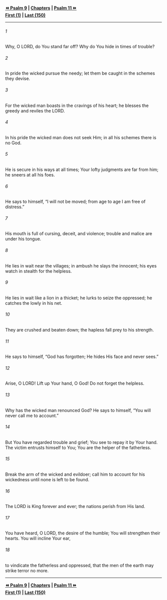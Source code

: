   
**[⏪ Psalm 9](./Psalm%209.md) | [Chapters](./_index.md) | [Psalm 11 ⏩](./Psalm%2011.md)**  
**[First (1)](./Psalm%201.md) | [Last (150)](./Psalm%20150.md)**  
  
---  
  
###### 1  
Why, O LORD, do You stand far off? Why do You hide in times of trouble?  
  
###### 2  
In pride the wicked pursue the needy; let them be caught in the schemes they devise.  
  
###### 3  
For the wicked man boasts in the cravings of his heart; he blesses the greedy and reviles the LORD.  
  
###### 4  
In his pride the wicked man does not seek Him; in all his schemes there is no God.  
  
###### 5  
He is secure in his ways at all times; Your lofty judgments are far from him; he sneers at all his foes.  
  
###### 6  
He says to himself, “I will not be moved; from age to age I am free of distress.”  
  
###### 7  
His mouth is full of cursing, deceit, and violence; trouble and malice are under his tongue.  
  
###### 8  
He lies in wait near the villages; in ambush he slays the innocent; his eyes watch in stealth for the helpless.  
  
###### 9  
He lies in wait like a lion in a thicket; he lurks to seize the oppressed; he catches the lowly in his net.  
  
###### 10  
They are crushed and beaten down; the hapless fall prey to his strength.  
  
###### 11  
He says to himself, “God has forgotten; He hides His face and never sees.”  
  
###### 12  
Arise, O LORD! Lift up Your hand, O God! Do not forget the helpless.  
  
###### 13  
Why has the wicked man renounced God? He says to himself, “You will never call me to account.”  
  
###### 14  
But You have regarded trouble and grief; You see to repay it by Your hand. The victim entrusts himself to You; You are the helper of the fatherless.  
  
###### 15  
Break the arm of the wicked and evildoer; call him to account for his wickedness until none is left to be found.  
  
###### 16  
The LORD is King forever and ever; the nations perish from His land.  
  
###### 17  
You have heard, O LORD, the desire of the humble; You will strengthen their hearts. You will incline Your ear,  
  
###### 18  
to vindicate the fatherless and oppressed, that the men of the earth may strike terror no more.  
  
  
---  
  
**[⏪ Psalm 9](./Psalm%209.md) | [Chapters](./_index.md) | [Psalm 11 ⏩](./Psalm%2011.md)**  
**[First (1)](./Psalm%201.md) | [Last (150)](./Psalm%20150.md)**  
  
